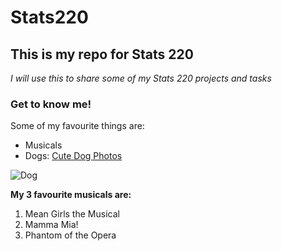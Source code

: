 # Stats220

## This is my repo for Stats 220

*I will use this to share some of my Stats 220 projects and tasks*

### Get to know me!
Some of my favourite things are:
* Musicals
* Dogs: [Cute Dog Photos](https://www.rd.com/list/adorable-puppy-pictures/)


![Dog](https://blog.homesalive.ca/hubfs/Blog/2021/Music%20for%20Dogs/dog-jamming-out-to-music%20%281%29.jpg)

**My 3 favourite musicals are:**
1. Mean Girls the Musical
2. Mamma Mia!
3. Phantom of the Opera

